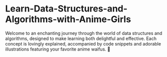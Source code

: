 # Learn-Data-Structures-and-Algorithms-with-Anime-Girls
Welcome to an enchanting journey through the world of data structures and algorithms, designed to make learning both delightful and effective. Each concept is lovingly explained, accompanied by code snippets and adorable illustrations featuring your favorite anime waifus. 💖
